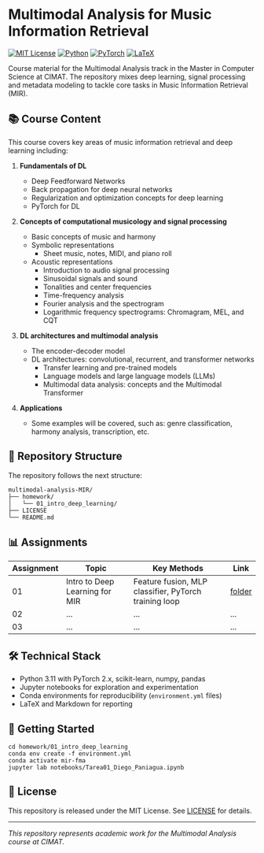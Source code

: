 # Multimodal Analysis for Music Information Retrieval

[![MIT License](https://img.shields.io/badge/License-MIT-blue.svg)](LICENSE)
[![Python](https://img.shields.io/badge/Python-3.11-3776AB.svg?logo=python&logoColor=white)](https://www.python.org/)
[![PyTorch](https://img.shields.io/badge/PyTorch-2.x-EE4C2C.svg?logo=pytorch&logoColor=white)](https://pytorch.org/)
[![LaTeX](https://img.shields.io/badge/LaTeX-008080?logo=latex&logoColor=white)](https://www.latex-project.org/)

Course material for the Multimodal Analysis track in the Master in Computer Science at CIMAT. The repository mixes deep learning, signal processing and metadata modeling to tackle core tasks in Music Information Retrieval (MIR).

## 📚 Course Content

This course covers key areas of music information retrieval and deep learning including:

1. **Fundamentals of DL**
   - Deep Feedforward Networks
   - Back propagation for deep neural networks
   - Regularization and optimization concepts for deep learning
   - PyTorch for DL

2. **Concepts of computational musicology and signal processing**
   - Basic concepts of music and harmony
   - Symbolic representations
     - Sheet music, notes, MIDI, and piano roll
   - Acoustic representations
     - Introduction to audio signal processing
     - Sinusoidal signals and sound
     - Tonalities and center frequencies
     - Time-frequency analysis
     - Fourier analysis and the spectrogram
     - Logarithmic frequency spectrograms: Chromagram, MEL, and CQT

3. **DL architectures and multimodal analysis**
   - The encoder-decoder model
   - DL architectures: convolutional, recurrent, and transformer networks
     - Transfer learning and pre-trained models
     - Language models and large language models (LLMs)
     - Multimodal data analysis: concepts and the Multimodal Transformer

4. **Applications**
   - Some examples will be covered, such as: genre classification, harmony analysis, transcription, etc.

## 📁 Repository Structure

The repository follows the next structure:

```
multimodal-analysis-MIR/
├── homework/
│   └── 01_intro_deep_learning/
├── LICENSE
└── README.md
```

## 📊 Assignments

| Assignment | Topic | Key Methods | Link |
|------------|-------|-------------|------|
| 01 | Intro to Deep Learning for MIR | Feature fusion, MLP classifier, PyTorch training loop | [folder](./homework/01_intro_deep_learning/) |
| 02 | ... | ... | ... |
| 03 | ... | ... | ... |

## 🛠 Technical Stack

- Python 3.11 with PyTorch 2.x, scikit-learn, numpy, pandas
- Jupyter notebooks for exploration and experimentation
- Conda environments for reproducibility (`environment.yml` files)
- LaTeX and Markdown for reporting

## 🚀 Getting Started

```
cd homework/01_intro_deep_learning
conda env create -f environment.yml
conda activate mir-fma
jupyter lab notebooks/Tarea01_Diego_Paniagua.ipynb
```

## 📄 License

This repository is released under the MIT License. See [LICENSE](LICENSE) for details.

---

*This repository represents academic work for the Multimodal Analysis course at CIMAT.*
